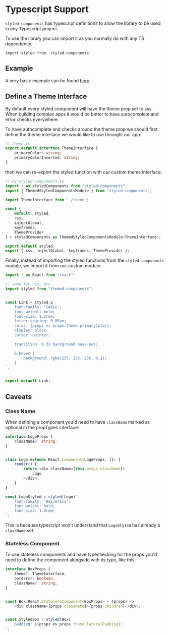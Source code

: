 # Typescript Support

`styled-components` has typescript definitions to allow the library to be
used in any Typescript project.

To use the library you can import it as you normally do with any TS dependency.

```
import styled from 'styled-components'
```

## Example

A very basic example can be found [here](https://github.com/patrick91/Styled-Components-Typescript-Example).

## Define a Theme Interface

By default every styled component will have the theme prop set to `any`.
When building complex apps it would be better to have autocomplete and 
error checks everywhere.

To have autocomplete and checks around the theme prop we should first define
the theme interface we would like to use throught our app:

```ts
// theme.ts
export default interface ThemeInterface {
    primaryColor: string;
    primaryColorInverted: string;
}
```

then we can re-export the styled function with our custom theme interface:

```ts
// my-styled-components.ts
import * as styledComponents from "styled-components";
import { ThemedStyledComponentsModule } from "styled-components";

import ThemeInterface from "./theme";

const {
    default: styled,
    css,
    injectGlobal,
    keyframes,
    ThemeProvider
} = styledComponents as ThemedStyledComponentsModule<ThemeInterface>;

export default styled;
export { css, injectGlobal, keyframes, ThemeProvider };
```

Finally, instead of importing the styled functions from the `styled-components` module, 
we import it from our custom module.

```ts
import * as React from "react";

// same for css, etc
import styled from "themed-components";


const Link = styled.a`
    font-family: 'Cabin';
    font-weight: bold;
    font-size: 1.2rem;
    letter-spacing: 0.05em;
    color: {props => props.theme.primaryColor};
    display: block;
    cursor: pointer;

    transition: 0.3s background ease-out;

    &:hover {
        background: rgba(255, 255, 255, 0.2);
    }
`;


export default Link;
```

## Caveats

### Class Name

When defining a component you'd need to have `className` marked as optional
in the propTypes interface:

```ts
interface LogoProps {
    className?: string;
}


class Logo extends React.Component<LogoProps, {}> {
    render() {
        return <div className={this.props.className}>
            Logo
        </div>;
    }
}

const LogoStyled = styled(Logo)`
    font-family: 'Helvetica';
    font-weight: bold;
    font-size: 1.8rem;
`;
```

This is because typescript won't understand that `LogoStyled` has already a `className` set.

### Stateless Component


To use stateless components and have typechecking for the props you'd need to
define the component alongside with its type, like this:

```ts
interface BoxProps {
    theme?: ThemeInterface;
    borders?: boolean;
    className?: string;
}


const Box:React.StatelessComponent<BoxProps> = (props) =>
    <div className={props.className}>{props.children}</div>;


const StyledBox = styled(Box)`
    padding: ${props => props.theme.lateralPadding};
`;
```
